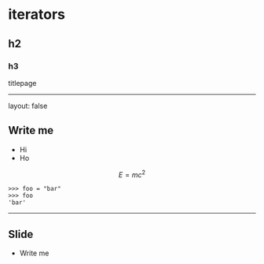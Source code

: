 # iterators

## h2

### h3

titlepage

---

layout: false

## Write me

- Hi
- Ho

$$ E = mc^2 $$

~~~
>>> foo = "bar"
>>> foo
'bar'

~~~

---

## Slide

- Write me
